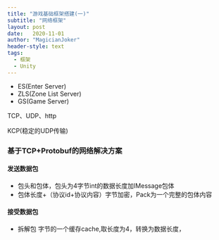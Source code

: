 ```yaml
---
title: "游戏基础框架搭建(一)"
subtitle: "网络框架"
layout: post
date:   2020-11-01
author: "MagicianJoker"
header-style: text
tags:
  - 框架
  - Unity  
---
```




- ES(Enter Server)
- ZLS(Zone List Server)
- GS(Game Server)

TCP、UDP、http

KCP(稳定的UDP传输)



### 基于TCP+Protobuf的网络解决方案

#### 发送数据包

- 包头和包体，包头为4字节int的数据长度加IMessage包体
- 包体长度+（协议id+协议内容）字节加密，Pack为一个完整的包体内容

#### 接受数据包

- 拆解包 字节的一个缓存cache,取长度为4，转换为数据长度，




